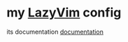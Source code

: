 # my [LazyVim](https://github.com/LazyVim/LazyVim) config

its documentation [documentation](https://lazyvim.github.io/installation)
